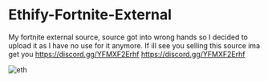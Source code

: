 # Ethify-Fortnite-External
My fortnite external source, source got into wrong hands so I decided to upload it as I have no use for it anymore. If ill see you selling this source ima get you 
https://discord.gg/YFMXF2Erhf
https://discord.gg/YFMXF2Erhf

![eth](https://github.com/stdfax/Ethify-Fortnite-External/assets/148007958/d0f200d6-0f81-40ab-ac13-d4a24fac0498)

